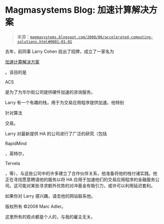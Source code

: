 <!--yml

分类：未分类

日期：2024-05-18 05:01:06

-->

# Magmasystems Blog: 加速计算解决方案

> 来源：[`magmasystems.blogspot.com/2008/06/accelerated-computing-solutions.html#0001-01-01`](http://magmasystems.blogspot.com/2008/06/accelerated-computing-solutions.html#0001-01-01)

去年，前同事 Larry Cohen 挂出了招牌，成立了一家名为

[加速计算解决方案](http://acceleratedcomputingsolutions.com/)

。该目的是

ACS

是为了为华尔街公司提供硬件加速的咨询服务。

Larry 有一个有趣的栈，用于为交易应用程序提供加速。他特别

针对算法

交易。

Larry 对最新提供 HA 的公司进行了广泛的研究（包括

RapidMind

，英特尔，

Tervela

，等），与这些公司中的许多建立了合作伙伴关系，他准备将他的栈付诸实践。他正在寻找愿意聘请他的服务以将 HA 应用于加速他们的交易应用程序的金融服务公司。这可能对某些寻求额外优势的对冲基金有吸引力，或许可以利用延迟套利。

如果你对 Larry 感兴趣，请去他的网站联系他。

版权所有 ©2008 Marc Adler。

这里所有的观点都是个人的，与我的雇主无关。
